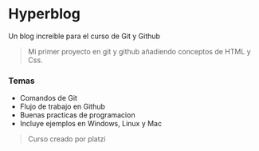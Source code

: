 # Hyperblog
Un blog increible para el curso de Git y Github
>Mi primer proyecto en git y github añadiendo conceptos de HTML y Css.

### Temas
- Comandos de Git
- Flujo de trabajo en Github
- Buenas practicas de programacion
- Incluye ejemplos en Windows, Linux y Mac
>Curso creado por platzi